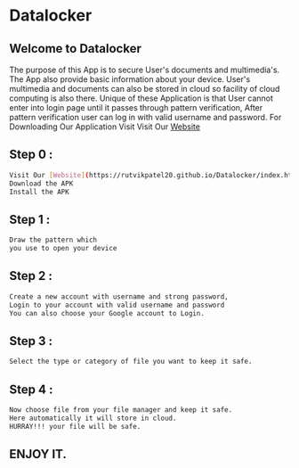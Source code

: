 # Datalocker


## Welcome to Datalocker
The purpose of this App is to secure User's documents and multimedia's.
The App also provide basic information about your device.
User's multimedia and documents can also be stored in cloud so facility of cloud computing is also there.
Unique of these Application is that User cannot enter into login page until it passes through pattern verification,
After pattern verification user can log in with valid username and password.
For Downloading Our Application Visit Visit Our [Website](https://rutikkpatel.github.io/Datalocker/index.html)


## Step 0 :
```bash
Visit Our [Website](https://rutvikpatel20.github.io/Datalocker/index.html)
Download the APK
Install the APK
```

## Step 1 :
```bash
Draw the pattern which 
you use to open your device
```

## Step 2 :
```bash
Create a new account with username and strong password,
Login to your account with valid username and password
You can also choose your Google account to Login.
```

## Step 3 :
```bash
Select the type or category of file you want to keep it safe.
```

## Step 4 :
```bash
Now choose file from your file manager and keep it safe.
Here automatically it will store in cloud.
HURRAY!!! your file will be safe.
```

## ENJOY IT.

